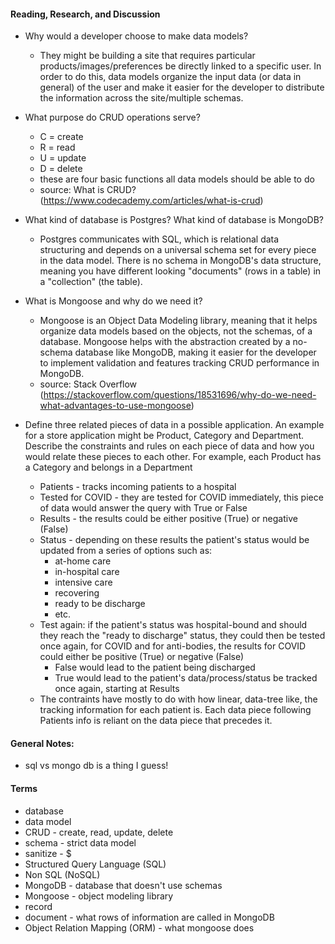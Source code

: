 #### Reading, Research, and Discussion
* Why would a developer choose to make data models?
    * They might be building a site that requires particular products/images/preferences be directly linked to a specific user. In order to do this, data models organize the input data (or data in general) of the user and make it easier for the developer to distribute the information across the site/multiple schemas.

* What purpose do CRUD operations serve?
    * C = create
    * R = read
    * U = update
    * D = delete
    * these are four basic functions all data models should be able to do 
    * source: What is CRUD? (https://www.codecademy.com/articles/what-is-crud)

* What kind of database is Postgres? What kind of database is MongoDB? 
    * Postgres communicates with SQL, which is relational data structuring and depends on a universal schema set for every piece in the data model. There is no schema in MongoDB's data structure, meaning you have different looking "documents" (rows in a table) in a "collection" (the table). 

* What is Mongoose and why do we need it?
    * Mongoose is an Object Data Modeling library, meaning that it helps organize data models based on the objects, not the schemas, of a database. Mongoose helps with the abstraction created by a no-schema database like MongoDB, making it easier for the developer to implement validation and features tracking CRUD performance in MongoDB.
    * source: Stack Overflow (https://stackoverflow.com/questions/18531696/why-do-we-need-what-advantages-to-use-mongoose) 

* Define three related pieces of data in a possible application. An example for a store application might be Product, Category and Department. Describe the constraints and rules on each piece of data and how you would relate these pieces to each other. For example, each Product has a Category and belongs in a Department
    * Patients - tracks incoming patients to a hospital
    * Tested for COVID - they are tested for COVID immediately, this piece of data would answer the query with True or False
    * Results - the results could be either positive (True) or negative (False)
    * Status - depending on these results the patient's status would be updated from a series of options such as:
        * at-home care
        * in-hospital care
        * intensive care
        * recovering
        * ready to be discharge
        * etc.
    * Test again: if the patient's status was hospital-bound and should they reach the "ready to discharge" status, they could then be tested once again, for COVID and for anti-bodies, the results for COVID could either be positive (True) or negative (False)
        * False would lead to the patient being discharged
        * True would lead to the patient's data/process/status be tracked once again, starting at Results
    * The contraints have mostly to do with how linear, data-tree like, the tracking information for each patient is. Each data piece following Patients info is reliant on the data piece that precedes it. 

#### General Notes:
* sql vs mongo db is a thing I guess!

#### Terms
* database
* data model
* CRUD - create, read, update, delete
* schema - strict data model
* sanitize - $ 
* Structured Query Language (SQL)
* Non SQL (NoSQL)
* MongoDB - database that doesn't use schemas
* Mongoose - object modeling library
* record
* document - what rows of information are called in MongoDB
* Object Relation Mapping (ORM) - what mongoose does 